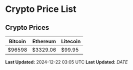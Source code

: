 # Crypto Price List

## Crypto Prices
| Bitcoin | Ethereum | Litecoin |
| ------- | -------- | -------- |
| $96598 | $3329.06 | $99.95 |
**Last Updated:** 2024-12-22 03:05 UTC
**Last Updated:** $DATE$
